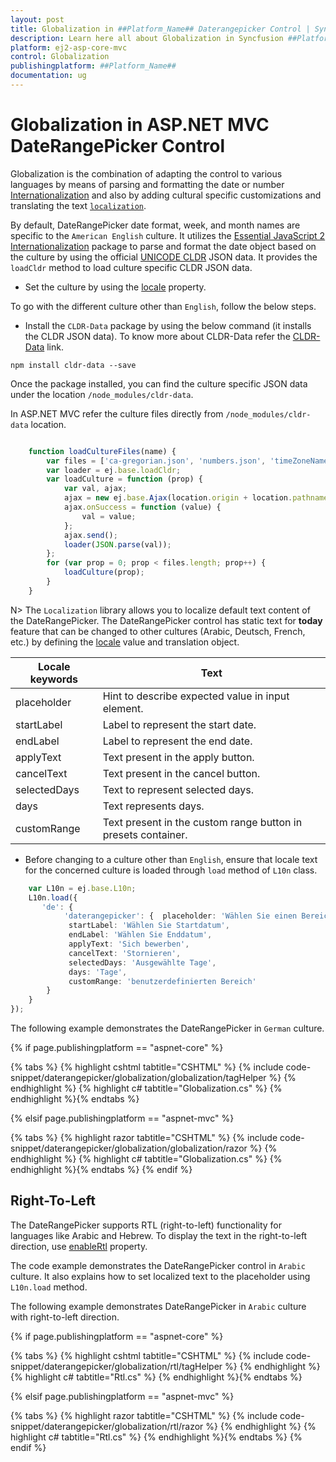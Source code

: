 ```yaml
---
layout: post
title: Globalization in ##Platform_Name## Daterangepicker Control | Syncfusion
description: Learn here all about Globalization in Syncfusion ##Platform_Name## Daterangepicker component of Syncfusion Essential JS 2 and more.
platform: ej2-asp-core-mvc
control: Globalization
publishingplatform: ##Platform_Name##
documentation: ug
---
```



# Globalization in ASP.NET MVC DateRangePicker Control

Globalization is the combination of  adapting the control to various languages by means of parsing and formatting the date or number [Internationalization](../common/internationalization/) and also by adding cultural specific customizations and translating the text [`localization`](../common/localization/).

By default, DateRangePicker date format, week, and month names are specific to the `American English` culture. It utilizes the [Essential JavaScript 2 Internationalization](https://ej2.syncfusion.com/aspnetmvc/documentation/common/internationalization) package to parse and format the date object based on the culture by using the official [UNICODE CLDR](http://cldr.unicode.org/) JSON data. It provides the `loadCldr` method to load culture specific CLDR JSON data.

* Set the culture by using the [locale](https://help.syncfusion.com/cr/aspnetcore-js2/Syncfusion.EJ2.Calendars.DateRangePicker.html#Syncfusion_EJ2_Calendars_DateRangePicker_Locale) property.

To go with the different culture other than `English`, follow the below steps.

* Install the `CLDR-Data` package by using the below command (it installs the CLDR JSON data). To know more about CLDR-Data refer the [CLDR-Data](https://cldr.unicode.org/index/cldr-spec/cldr-json-bindings) link.

```
npm install cldr-data --save
```

Once the package installed, you can find the culture specific JSON data under the location `/node_modules/cldr-data`.

In ASP.NET MVC refer the culture files directly from `/node_modules/cldr-data` location.

```typescript

    function loadCultureFiles(name) {
        var files = ['ca-gregorian.json', 'numbers.json', 'timeZoneNames.json'];
        var loader = ej.base.loadCldr;
        var loadCulture = function (prop) {
            var val, ajax;
            ajax = new ej.base.Ajax(location.origin + location.pathname + '/../node_modules/cldr-data/main/' + name + '/' + files[prop], 'GET', false);
            ajax.onSuccess = function (value) {
                val = value;
            };
            ajax.send();
            loader(JSON.parse(val));
        };
        for (var prop = 0; prop < files.length; prop++) {
            loadCulture(prop);
        }
    }

```

N> The `Localization` library allows you to localize default text content of the DateRangePicker. The DateRangePicker control has static text for  **today** feature that can be changed to other cultures (Arabic, Deutsch, French, etc.) by defining the [locale](https://help.syncfusion.com/cr/aspnetcore-js2/Syncfusion.EJ2.Calendars.DateRangePicker.html#Syncfusion_EJ2_Calendars_DateRangePicker_Locale) value and translation object.

| Locale keywords | Text |
| ----- | ----- |
| placeholder | Hint to describe expected value in input element. |
| startLabel | Label to represent the start date. |
| endLabel | Label to represent the end date. |
| applyText | Text present in the apply button. |
| cancelText | Text present in the cancel button. |
| selectedDays | Text to represent selected days. |
| days | Text represents days. |
| customRange | Text present in the custom range button in presets container. |

* Before changing to a culture other than `English`, ensure that locale text for the concerned culture is loaded through `load` method of `L10n` class.

```typescript
    var L10n = ej.base.L10n;
    L10n.load({
       'de': {
            'daterangepicker': {  placeholder: 'Wählen Sie einen Bereich aus',
             startLabel: 'Wählen Sie Startdatum',
             endLabel: 'Wählen Sie Enddatum',
             applyText: 'Sich bewerben',
             cancelText: 'Stornieren',
             selectedDays: 'Ausgewählte Tage',
             days: 'Tage',
             customRange: 'benutzerdefinierten Bereich'
        }
    }
});
```

The following example demonstrates the DateRangePicker in `German` culture.

{% if page.publishingplatform == "aspnet-core" %}

{% tabs %}
{% highlight cshtml tabtitle="CSHTML" %}
{% include code-snippet/daterangepicker/globalization/globalization/tagHelper %}
{% endhighlight %}
{% highlight c# tabtitle="Globalization.cs" %}
{% endhighlight %}{% endtabs %}

{% elsif page.publishingplatform == "aspnet-mvc" %}

{% tabs %}
{% highlight razor tabtitle="CSHTML" %}
{% include code-snippet/daterangepicker/globalization/globalization/razor %}
{% endhighlight %}
{% highlight c# tabtitle="Globalization.cs" %}
{% endhighlight %}{% endtabs %}
{% endif %}



## Right-To-Left

The DateRangePicker supports RTL (right-to-left) functionality for languages like Arabic and Hebrew. To display the text in the right-to-left direction, use [enableRtl](https://help.syncfusion.com/cr/aspnetcore-js2/Syncfusion.EJ2.Calendars.DateRangePicker.html#Syncfusion_EJ2_Calendars_DateRangePicker_EnableRtl) property.

The code example demonstrates the DateRangePicker control in `Arabic` culture. It also explains how to set localized text to the placeholder using `L10n.load` method.

The following example demonstrates DateRangePicker in `Arabic` culture with right-to-left direction.

{% if page.publishingplatform == "aspnet-core" %}

{% tabs %}
{% highlight cshtml tabtitle="CSHTML" %}
{% include code-snippet/daterangepicker/globalization/rtl/tagHelper %}
{% endhighlight %}
{% highlight c# tabtitle="Rtl.cs" %}
{% endhighlight %}{% endtabs %}

{% elsif page.publishingplatform == "aspnet-mvc" %}

{% tabs %}
{% highlight razor tabtitle="CSHTML" %}
{% include code-snippet/daterangepicker/globalization/rtl/razor %}
{% endhighlight %}
{% highlight c# tabtitle="Rtl.cs" %}
{% endhighlight %}{% endtabs %}
{% endif %}

